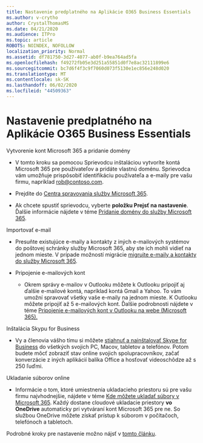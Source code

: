 ```yaml
---
title: Nastavenie predplatného na Aplikácie O365 Business Essentials
ms.author: v-crytho
author: CrystalThomasMS
ms.date: 04/21/2020
ms.audience: ITPro
ms.topic: article
ROBOTS: NOINDEX, NOFOLLOW
localization_priority: Normal
ms.assetid: df781750-3d27-4077-ab0f-b9ea764ad5fa
ms.openlocfilehash: f49272fb05e3d251a55851d0f7e8ac32111899e6
ms.sourcegitcommit: bc7d6f4f3c9f7060d073f5130e1ec856e248d020
ms.translationtype: MT
ms.contentlocale: sk-SK
ms.lasthandoff: 06/02/2020
ms.locfileid: "44509363"
---
```

# <a name="setting-up-your-o365-business-essentials-subscription"></a>Nastavenie predplatného na Aplikácie O365 Business Essentials

Vytvorenie kont Microsoft 365 a pridanie domény
  
- V tomto kroku sa pomocou Sprievodcu inštaláciou vytvoríte kontá Microsoft 365 pre používateľov a pridáte vlastnú doménu. Sprievodca vám umožňuje prispôsobiť identifikáciu používateľa a e-maily pre vašu firmu, napríklad [rob@contoso.com](mailto:rob@contoso.com).
    
- Prejdite do [Centra spravovania služby Microsoft 365](https://login.partner.microsoftonline.cn/).
    
- Ak chcete spustiť sprievodcu, vyberte **položku Prejsť na nastavenie**. Ďalšie informácie nájdete v téme [Pridanie domény do služby Microsoft 365](https://docs.microsoft.com/microsoft-365/admin/setup/add-domain).
    
Importovať e-mail
  
- Presuňte existujúce e-maily a kontakty z iných e-mailových systémov do poštovej schránky služby Microsoft 365, aby ste ich mohli vidieť na jednom mieste. V prípade možností migrácie [migrujte e-maily a kontakty do služby Microsoft 365](https://docs.microsoft.com/microsoft-365/admin/setup/migrate-email-and-contacts-admin).
    
- Pripojenie e-mailových kont
    
  - Okrem správy e-mailov v Outlooku môžete k Outlooku pripojiť aj ďalšie e-mailové kontá, napríklad kontá Gmail a Yahoo. To vám umožní spravovať všetky vaše e-maily na jednom mieste. K Outlooku môžete pripojiť až 5 e-mailových kont. Ďalšie podrobnosti nájdete v téme [Pripojenie e-mailových kont v Outlooku na webe (Microsoft 365).](https://support.office.com/Article/Connect-email-accounts-in-Outlook-on-the-web-Office-365-d7012ff0-924f-4f78-8aca-c3912d886c4d) 
    
Inštalácia Skypu for Business
  
- Vy a členovia vášho tímu si môžete [stiahnuť a nainštalovať Skype for Business](https://support.office.com/Article/download-and-install-Skype-for-Business-8a0d4da8-9d58-44f9-9759-5c8f340cb3fb) do všetkých svojich PC, Macov, tabletov a telefónov. Potom budete môcť zobraziť stav online svojich spolupracovníkov, začať konverzácie z iných aplikácií balíka Office a hosťovať videoschôdze až s 250 ľuďmi. 
    
Ukladanie súborov online
  
- Informácie o tom, ktoré umiestnenia ukladacieho priestoru sú pre vašu firmu najvhodnejšie, nájdete v téme [Kde môžete ukladať súbory v Microsoft 365](https://support.office.com/article/c7c20284-bc94-47f4-9728-d28e9daf0790.aspx). Každý dostane cloudové ukladacie priestory **vo OneDrive** automaticky pri vytváraní kont Microsoft 365 pre ne. So službou OneDrive môžete získať prístup k súborom v počítačoch, telefónoch a tabletoch. 
    
Podrobné kroky pre nastavenie možno nájsť v [tomto článku](https://docs.microsoft.com/microsoft-365/admin/setup/setup).
  

